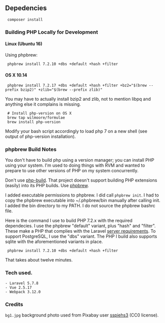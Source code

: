 

## Depedencies

     composer install

### Building PHP Locally for Development

#### Linux (Ubuntu 16)

Using phpbrew:

     phpbrew install 7.2.10 +dbs +default +hash +filter

#### OS X 10.14

     phpbrew install 7.2.17 +dbs +default +hash +filter +bz2="$(brew --prefix bzip2)" +zlib="$(brew --prefix zlib)"
     
You may have to actually install bzip2 and zlib, not to mention libpq
and anything else it complains is missing.

     # Install php-version on OS X
     brew tap wilmoore/formulae
     brew install php-version     

Modify your bash script accordingly to load php 7 on a new shell (see
output of php-version installation).

### phpbrew Build Notes

You don't have to build php using a version manager; you can install
PHP using your system.  I'm used to doing things with RVM and wanted
to prepare to use other versions of PHP on my system concurrently.

Don't use [php-build](https://php-build.github.io). That project
doesn't support building PHP extensions (easily) into its PHP
builds. Use [phpbrew](https://github.com/phpbrew/phpbrew).

I added executable permissions to phpbrew. I did call `phpbrew init`.
I had to copy the phpbrew executable into ~/.phpbrew/bin manually
after calling init. I added the bin directory to my PATH. I do not
source the phpbrew bashrc file.

Here is the command I use to build PHP 7.2.x with the required
dependecies. I use the phpbrew "default" variant, plus "hash" and
"filter".  These make a PHP that complies with the Laravel [server
requirements](https://laravel.com/docs/5.7/installation#server-requirements).
To support PostgreSQL, I use the "dbs" variant. The PHP I build also
supports sqlite with the aforementioned variants in place.

     phpbrew install 7.2.10 +dbs +default +hash +filter

That takes about twelve minutes.

### Tech used.

    - Laravel 5.7.8
    - Vue 2.5.17
    - Webpack 3.12.0
    
### Credits

`bg1.jpg` background photo used from Pixabay user [sspiehs3](https://pixabay.com/en/joshua-tree-tree-park-1772159/) (CC0 license).

